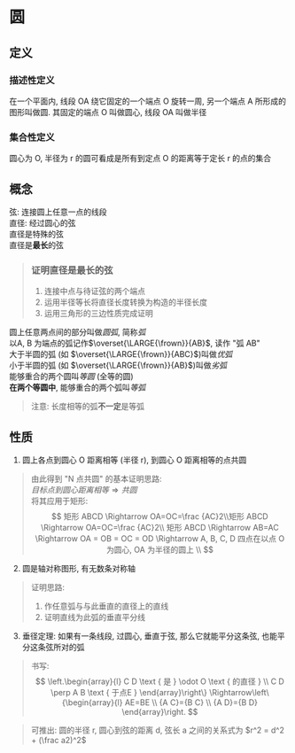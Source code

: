 # 圆
## 定义
### 描述性定义
在一个平面内, 线段 OA 绕它固定的一个端点 O 旋转一周, 另一个端点 A 所形成的图形叫做圆. 其固定的端点 O 叫做圆心, 线段 OA 叫做半径  
### 集合性定义
圆心为 O, 半径为 r 的圆可看成是所有到定点 O 的距离等于定长 r 的点的集合  
## 概念
弦: 连接圆上任意一点的线段  
直径: 经过圆心的弦  
直径是特殊的弦  
直径是**最长**的弦  
> ### 证明直径是最长的弦
> 1. 连接中点与待证弦的两个端点
> 2. 运用半径等长将直径长度转换为构造的半径长度
> 3. 运用三角形的三边性质完成证明

圆上任意两点间的部分叫做*圆弧*, 简称*弧*  
以A, B 为端点的弧记作$\overset{\LARGE{\frown}}{AB}$, 读作 "弧 AB"  
大于半圆的弧 (如 $\overset{\LARGE{\frown}}{ABC}$)叫做*优弧*  
小于半圆的弧 (如 $\overset{\LARGE{\frown}}{AB}$)叫做*劣弧*  
能够重合的两个圆叫*等圆* (全等的圆)  
**在两个等圆中**, 能够重合的两个弧叫*等弧*  
> 注意: 长度相等的弧**不一定**是等弧  

## 性质
1. 圆上各点到圆心 O 距离相等 (半径 r), 到圆心 O 距离相等的点共圆  

> 由此得到 "N 点共圆" 的基本证明思路:  
> $目标点到圆心距离相等 \Rightarrow 共圆$  
> 将其应用于矩形:  
> $$
矩形 ABCD \Rightarrow OA=OC=\frac {AC}2\\矩形 ABCD \Rightarrow OA=OC=\frac {AC}2\\
矩形 ABCD \Rightarrow AB=AC \Rightarrow OA = OB = OC = OD \Rightarrow A, B, C, D 四点在以点 O 为圆心, OA 为半径的圆上 \\
> $$

2. 圆是轴对称图形, 有无数条对称轴  
> 证明思路:
> 1. 作任意弧与与此垂直的直径上的直线  
> 2. 证明直线为此弧的垂直平分线  

3. 垂径定理: 如果有一条线段, 过圆心, 垂直于弦, 那么它就能平分这条弦, 也能平分这条弦所对的弧  
> 书写:  
> $$
\left.\begin{array}{l}
C D \text { 是 } \odot O \text { 的直径 } \\
C D \perp A B \text { 于点E }
\end{array}\right\} \Rightarrow\left\{\begin{array}{l}
AE=BE \\
{A C}={B C} \\
{A D}={B D}
\end{array}\right.
> $$

> 可推出: 圆的半径 r, 圆心到弦的距离 d, 弦长 a 之间的关系式为 $r^2 = d^2 + (\frac a2)^2$